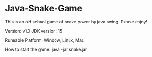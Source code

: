 # Java-Snake-Game

This is an old school game of snake power by java swing.
Please enjoy!

Version: v1.0
JDK version: 15

Runnable Platform: Window, Linux, Mac

How to start the game:
java -jar snake.jar

